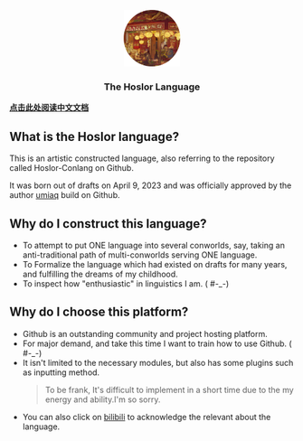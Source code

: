 <p align="center">
<img src="./img/logo.png" width="100px">
</p>

<h3 align="center">The Hoslor Language</h3>

**[点击此处阅读中文文档](/Readme-CN.md)**


## What is the Hoslor language?

This is an artistic constructed language, also referring to the repository called Hoslor-Conlang on Github.

It was born out of drafts on April 9, 2023 and was officially approved by the author [umiaq]( https://github.com/umiarsualivik) build on Github.


## Why do I construct this language?

- To attempt to put ONE language into several conworlds, say, taking an anti-traditional path of multi-conworlds serving ONE language.
- To Formalize the language which had existed on drafts for many years, and fulfilling the dreams of my childhood.
- To inspect how "enthusiastic" in linguistics I am. ( #-_-)


## Why do I choose this platform?

- Github is an outstanding community and project hosting platform.
- For major demand, and take this time I want to train how to use Github. ( #-_-)
- It isn't limited to the necessary modules, but also has some plugins such as inputting method.
    > To be frank, It's difficult to implement in a short time due to the my energy and ability.I'm so sorry.
- You can also click on [bilibili](https://space.bilibili.com/397080554) to acknowledge the relevant about the language.